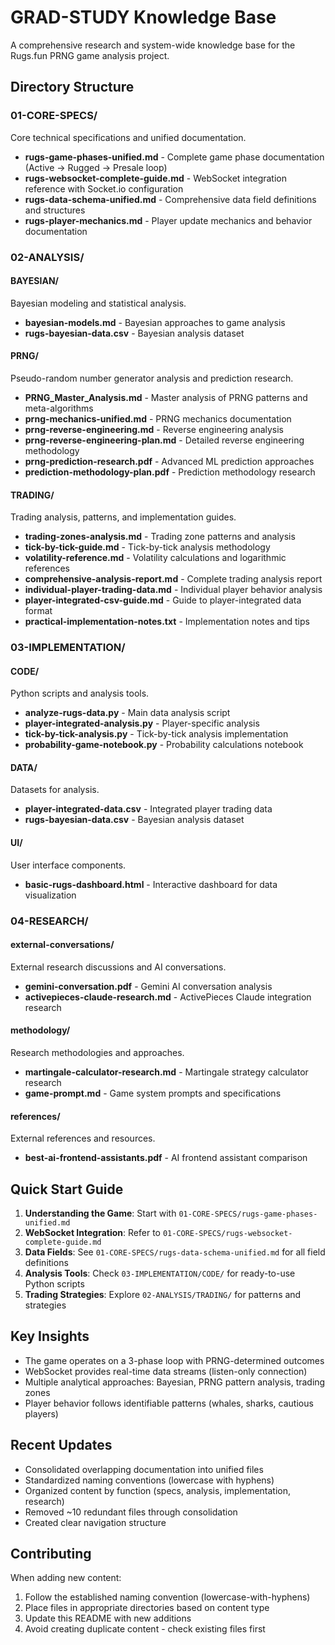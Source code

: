 # GRAD-STUDY Knowledge Base

A comprehensive research and system-wide knowledge base for the Rugs.fun PRNG game analysis project.

## Directory Structure

### 01-CORE-SPECS/
Core technical specifications and unified documentation.

- **rugs-game-phases-unified.md** - Complete game phase documentation (Active → Rugged → Presale loop)
- **rugs-websocket-complete-guide.md** - WebSocket integration reference with Socket.io configuration
- **rugs-data-schema-unified.md** - Comprehensive data field definitions and structures
- **rugs-player-mechanics.md** - Player update mechanics and behavior documentation

### 02-ANALYSIS/

#### BAYESIAN/
Bayesian modeling and statistical analysis.
- **bayesian-models.md** - Bayesian approaches to game analysis
- **rugs-bayesian-data.csv** - Bayesian analysis dataset

#### PRNG/
Pseudo-random number generator analysis and prediction research.
- **PRNG_Master_Analysis.md** - Master analysis of PRNG patterns and meta-algorithms
- **prng-mechanics-unified.md** - PRNG mechanics documentation
- **prng-reverse-engineering.md** - Reverse engineering analysis
- **prng-reverse-engineering-plan.md** - Detailed reverse engineering methodology
- **prng-prediction-research.pdf** - Advanced ML prediction approaches
- **prediction-methodology-plan.pdf** - Prediction methodology research

#### TRADING/
Trading analysis, patterns, and implementation guides.
- **trading-zones-analysis.md** - Trading zone patterns and analysis
- **tick-by-tick-guide.md** - Tick-by-tick analysis methodology
- **volatility-reference.md** - Volatility calculations and logarithmic references
- **comprehensive-analysis-report.md** - Complete trading analysis report
- **individual-player-trading-data.md** - Individual player behavior analysis
- **player-integrated-csv-guide.md** - Guide to player-integrated data format
- **practical-implementation-notes.txt** - Implementation notes and tips

### 03-IMPLEMENTATION/

#### CODE/
Python scripts and analysis tools.
- **analyze-rugs-data.py** - Main data analysis script
- **player-integrated-analysis.py** - Player-specific analysis
- **tick-by-tick-analysis.py** - Tick-by-tick analysis implementation
- **probability-game-notebook.py** - Probability calculations notebook

#### DATA/
Datasets for analysis.
- **player-integrated-data.csv** - Integrated player trading data
- **rugs-bayesian-data.csv** - Bayesian analysis dataset

#### UI/
User interface components.
- **basic-rugs-dashboard.html** - Interactive dashboard for data visualization

### 04-RESEARCH/

#### external-conversations/
External research discussions and AI conversations.
- **gemini-conversation.pdf** - Gemini AI conversation analysis
- **activepieces-claude-research.md** - ActivePieces Claude integration research

#### methodology/
Research methodologies and approaches.
- **martingale-calculator-research.md** - Martingale strategy calculator research
- **game-prompt.md** - Game system prompts and specifications

#### references/
External references and resources.
- **best-ai-frontend-assistants.pdf** - AI frontend assistant comparison

## Quick Start Guide

1. **Understanding the Game**: Start with `01-CORE-SPECS/rugs-game-phases-unified.md`
2. **WebSocket Integration**: Refer to `01-CORE-SPECS/rugs-websocket-complete-guide.md`
3. **Data Fields**: See `01-CORE-SPECS/rugs-data-schema-unified.md` for all field definitions
4. **Analysis Tools**: Check `03-IMPLEMENTATION/CODE/` for ready-to-use Python scripts
5. **Trading Strategies**: Explore `02-ANALYSIS/TRADING/` for patterns and strategies

## Key Insights

- The game operates on a 3-phase loop with PRNG-determined outcomes
- WebSocket provides real-time data streams (listen-only connection)
- Multiple analytical approaches: Bayesian, PRNG pattern analysis, trading zones
- Player behavior follows identifiable patterns (whales, sharks, cautious players)

## Recent Updates

- Consolidated overlapping documentation into unified files
- Standardized naming conventions (lowercase with hyphens)
- Organized content by function (specs, analysis, implementation, research)
- Removed ~10 redundant files through consolidation
- Created clear navigation structure

## Contributing

When adding new content:
1. Follow the established naming convention (lowercase-with-hyphens)
2. Place files in appropriate directories based on content type
3. Update this README with new additions
4. Avoid creating duplicate content - check existing files first